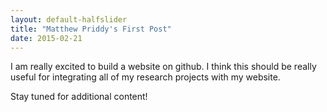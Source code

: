```yaml
---
layout: default-halfslider
title: "Matthew Priddy's First Post"
date: 2015-02-21
---
```


I am really excited to build a website on github.  I think this should be really useful for integrating all of my research projects with my website.

Stay tuned for additional content!
